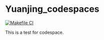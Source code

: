# Yuanjing_codespaces

[![Makefile CI](https://github.com/nogibjj/Yuanjing_codespaces/actions/workflows/makefile.yml/badge.svg)](https://github.com/nogibjj/Yuanjing_codespaces/actions/workflows/makefile.yml)


This is a test for codespace.

